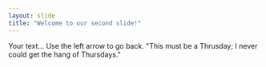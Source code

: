 ```yaml
---
layout: slide
title: "Welcome to our second slide!"
---
```


Your text...
Use the left arrow to go back.
"This must be a Thrusday; I never could get the hang of Thursdays."
